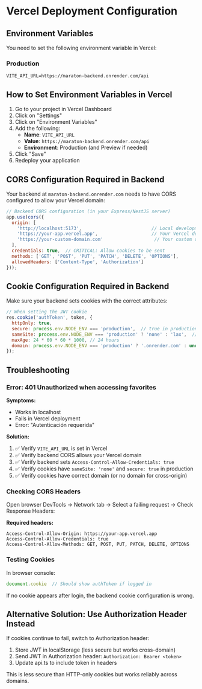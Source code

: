 # Vercel Deployment Configuration

## Environment Variables

You need to set the following environment variable in Vercel:

### Production
```
VITE_API_URL=https://maraton-backend.onrender.com/api
```

## How to Set Environment Variables in Vercel

1. Go to your project in Vercel Dashboard
2. Click on "Settings"
3. Click on "Environment Variables"
4. Add the following:
   - **Name**: `VITE_API_URL`
   - **Value**: `https://maraton-backend.onrender.com/api`
   - **Environment**: Production (and Preview if needed)
5. Click "Save"
6. Redeploy your application

## CORS Configuration Required in Backend

Your backend at `maraton-backend.onrender.com` needs to have CORS configured to allow your Vercel domain:

```javascript
// Backend CORS configuration (in your Express/NestJS server)
app.use(cors({
  origin: [
    'http://localhost:5173',                          // Local development
    'https://your-app.vercel.app',                    // Your Vercel domain
    'https://your-custom-domain.com'                   // Your custom domain (if any)
  ],
  credentials: true,  // CRITICAL: Allow cookies to be sent
  methods: ['GET', 'POST', 'PUT', 'PATCH', 'DELETE', 'OPTIONS'],
  allowedHeaders: ['Content-Type', 'Authorization']
}));
```

## Cookie Configuration Required in Backend

Make sure your backend sets cookies with the correct attributes:

```javascript
// When setting the JWT cookie
res.cookie('authToken', token, {
  httpOnly: true,
  secure: process.env.NODE_ENV === 'production',  // true in production
  sameSite: process.env.NODE_ENV === 'production' ? 'none' : 'lax',  // 'none' for cross-domain
  maxAge: 24 * 60 * 60 * 1000, // 24 hours
  domain: process.env.NODE_ENV === 'production' ? '.onrender.com' : undefined
});
```

## Troubleshooting

### Error: 401 Unauthorized when accessing favorites

**Symptoms:**
- Works in localhost
- Fails in Vercel deployment
- Error: "Autenticación requerida"

**Solution:**
1. ✅ Verify `VITE_API_URL` is set in Vercel
2. ✅ Verify backend CORS allows your Vercel domain
3. ✅ Verify backend sets `Access-Control-Allow-Credentials: true`
4. ✅ Verify cookies have `sameSite: 'none'` and `secure: true` in production
5. ✅ Verify cookies have correct domain (or no domain for cross-origin)

### Checking CORS Headers

Open browser DevTools → Network tab → Select a failing request → Check Response Headers:

**Required headers:**
```
Access-Control-Allow-Origin: https://your-app.vercel.app
Access-Control-Allow-Credentials: true
Access-Control-Allow-Methods: GET, POST, PUT, PATCH, DELETE, OPTIONS
```

### Testing Cookies

In browser console:
```javascript
document.cookie  // Should show authToken if logged in
```

If no cookie appears after login, the backend cookie configuration is wrong.

## Alternative Solution: Use Authorization Header Instead

If cookies continue to fail, switch to Authorization header:

1. Store JWT in localStorage (less secure but works cross-domain)
2. Send JWT in Authorization header: `Authorization: Bearer <token>`
3. Update api.ts to include token in headers

This is less secure than HTTP-only cookies but works reliably across domains.
